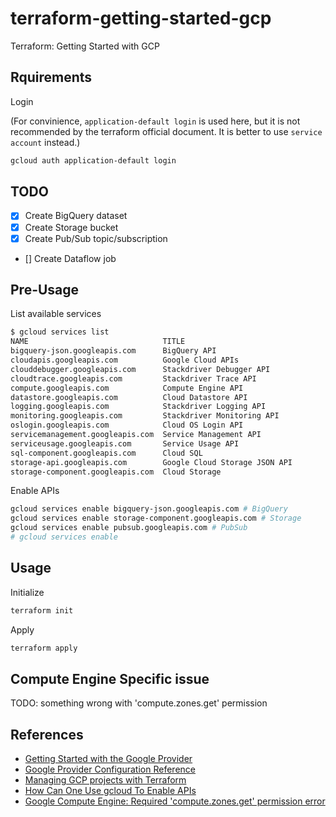 # terraform-getting-started-gcp

Terraform: Getting Started with GCP

## Rquirements

Login

(For convinience, `application-default login` is used here, but it is not recommended by the terraform official document. It is better to use `service account` instead.)

```bash
gcloud auth application-default login
```

## TODO

- [x] Create BigQuery dataset
- [x] Create Storage bucket 
- [x] Create Pub/Sub topic/subscription
- [] Create Dataflow job

## Pre-Usage

List available services

```bash
$ gcloud services list
NAME                              TITLE
bigquery-json.googleapis.com      BigQuery API
cloudapis.googleapis.com          Google Cloud APIs
clouddebugger.googleapis.com      Stackdriver Debugger API
cloudtrace.googleapis.com         Stackdriver Trace API
compute.googleapis.com            Compute Engine API
datastore.googleapis.com          Cloud Datastore API
logging.googleapis.com            Stackdriver Logging API
monitoring.googleapis.com         Stackdriver Monitoring API
oslogin.googleapis.com            Cloud OS Login API
servicemanagement.googleapis.com  Service Management API
serviceusage.googleapis.com       Service Usage API
sql-component.googleapis.com      Cloud SQL
storage-api.googleapis.com        Google Cloud Storage JSON API
storage-component.googleapis.com  Cloud Storage
```

Enable APIs

```bash
gcloud services enable bigquery-json.googleapis.com # BigQuery
gcloud services enable storage-component.googleapis.com # Storage
gcloud services enable pubsub.googleapis.com # PubSub
# gcloud services enable 
```

## Usage

Initialize

```bash
terraform init
```

Apply

```bash
terraform apply
```

## Compute Engine Specific issue

TODO: something wrong with 'compute.zones.get' permission

## References

- [Getting Started with the Google Provider](https://www.terraform.io/docs/providers/google/getting_started.html)
- [Google Provider Configuration Reference](https://www.terraform.io/docs/providers/google/provider_reference.html)
- [Managing GCP projects with Terraform](https://cloud.google.com/community/tutorials/managing-gcp-projects-with-terraform)
- [How Can One Use gcloud To Enable APIs](https://stackoverflow.com/questions/43101353/how-can-one-use-gcloud-to-enable-apis)
- [Google Compute Engine: Required 'compute.zones.get' permission error](https://stackoverflow.com/questions/48232189/google-compute-engine-required-compute-zones-get-permission-error)
